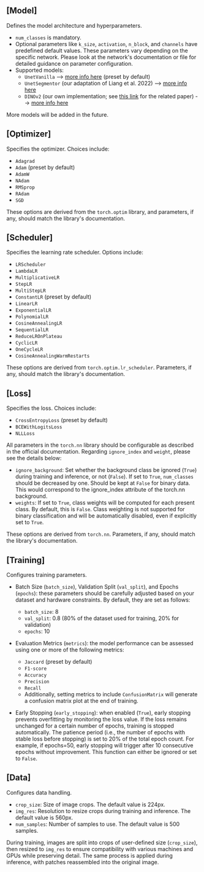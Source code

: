 
## [Model]
Defines the model architecture and hyperparameters.

- `num_classes` is mandatory.
- Optional parameters like `k_size`, `activation`, `n_block`, and `channels` have predefined default values. These parameters vary depending on the specific network. Please look at the network's documentation or file for detailed guidance on parameter configuration.
- Supported models:
  - `UnetVanilla` --> [more info here](https://github.com/FloFive/SCHISM/blob/main/docs/UnetVanilla.md) (preset by default)
  - `UnetSegmentor` (our adaptation of Liang et al. 2022) --> [more info here](https://github.com/FloFive/SCHISM/blob/main/docs/UnetSegmentor.md)
  - `DINOv2` (our own implementation; see [this link](https://github.com/FloFive) for the related paper) --> [more info here](https://github.com/FloFive/SCHISM/blob/main/docs/DINOv2.md)
  
More models will be added in the future.

## [Optimizer]
Specifies the optimizer. Choices include:

- `Adagrad`
- `Adam` (preset by default)
- `AdamW`
- `NAdam`
- `RMSprop`
- `RAdam`
- `SGD`

These options are derived from the `torch.optim` library, and parameters, if any, should match the library's documentation.

## [Scheduler]
Specifies the learning rate scheduler. Options include:

- `LRScheduler`
- `LambdaLR`
- `MultiplicativeLR`
- `StepLR`
- `MultiStepLR`
- `ConstantLR` (preset by default)
- `LinearLR`
- `ExponentialLR`
- `PolynomialLR`
- `CosineAnnealingLR`
- `SequentialLR`
- `ReduceLROnPlateau`
- `CyclicLR`
- `OneCycleLR`
- `CosineAnnealingWarmRestarts`

These options are derived from `torch.optim.lr_scheduler`. Parameters, if any, should match the library's documentation.

## [Loss]
Specifies the loss. Choices include:

- `CrossEntropyLoss` (preset by default)
- `BCEWithLogitsLoss`
- `NLLLoss`

All parameters in the `torch.nn` library should be configurable as described in the official documentation. Regarding `ignore_index` and `weight`, please see the details below:
- `ignore_background`: Set whether the background class be ignored (`True`) during training and inference, or not (`False`). If set to `True`, `num_classes` should be decreased by one. Should be kept at `False` for binary data. This would correspond to the ignore_index attribute of the torch.nn background.
- `weights`: If set to `True`, class weights will be computed for each present class. By default, this is `False`. Class weighting is not supported for binary classification and will be automatically disabled, even if explicitly set to `True`.


These options are derived from `torch.nn`. Parameters, if any, should match the library's documentation.

## [Training]
Configures training parameters.

- Batch Size (`batch_size`), Validation Split (`val_split`), and Epochs (`epochs`): these parameters should be carefully adjusted based on your dataset and hardware constraints. By default, they are set as follows:
  - `batch_size`: 8
  - `val_split`: 0.8 (80% of the dataset used for training, 20% for validation)
  - `epochs`: 10
    
- Evaluation Metrics (`metrics`): the model performance can be assessed using one or more of the following metrics:
  - `Jaccard` (preset by default)
  - `F1-score`
  - `Accuracy`
  - `Precision`
  - `Recall`
  - Additionally, setting metrics to include `ConfusionMatrix` will generate a confusion matrix plot at the end of training.
    
- Early Stopping (`early_stopping`): when enabled (`True`), early stopping prevents overfitting by monitoring the loss value. If the loss remains unchanged for a certain number of epochs, training is stopped automatically. The patience period (i.e., the number of epochs with stable loss before stopping) is set to 20% of the total epoch count. For example, if epochs=50, early stopping will trigger after 10 consecutive epochs without improvement. This function can either be ignored or set to `False`.

## [Data]
Configures data handling.

- `crop_size`: Size of image crops. The default value is 224px.
- `img_res`: Resolution to resize crops during training and inference. The default value is 560px.
- `num_samples`: Number of samples to use. The default value is 500 samples.

During training, images are split into crops of user-defined size (`crop_size`), then resized to `img_res` to ensure compatibility with various machines and GPUs while preserving detail. The same process is applied during inference, with patches reassembled into the original image.

